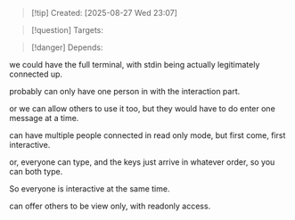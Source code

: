 
>[!tip] Created: [2025-08-27 Wed 23:07]

>[!question] Targets: 

>[!danger] Depends: 

we could have the full terminal, with stdin being actually legitimately connected up.

probably can only have one person in with the interaction part.

or we can allow others to use it too, but they would have to do enter one message at a time.

can have multiple people connected in read only mode, but first come, first interactive.

or, everyone can type, and the keys just arrive in whatever order, so you can both type.

So everyone is interactive at the same time.

can offer others to be view only, with readonly access.